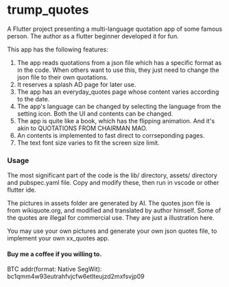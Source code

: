 # trump_quotes

A Flutter project presenting a multi-language quotation app of some famous person. The author as a flutter beginner developed it for fun.

This app has the following features:

1. The app reads quotations from a json file which has a specific format as in the code. When others want to use this, they just need to change the json file to their own quotations.
2. It reserves a splash AD page for later use.
3. The app has an everyday_quotes page whose content varies according to the date.
4. The app's language can be changed by selecting the language from the setting icon. Both the UI and contents can be changed.
5. The app is quite like a book, which has the flipping animation. And it's akin to QUOTATIONS FROM CHAIRMAN MAO.
6. An contents is implemented to fast direct to corrseponding pages.
7. The text font size varies to fit the screen size limit.

### Usage

The most significant part of the code is the lib/ directory, assets/ directory and pubspec.yaml file. Copy and modify these, then run in vscode or other flutter ide.

The pictures in assets folder are generated by AI. The quotes json file is from wikiquote.org, and modified and translated by author himself. Some of the quotes are illegal for commercial use. They are just a illustration here.

You may use your own pictures and generate your own json quotes file, to implement your own xx_quotes app.

#### Buy me a coffee if you willing to.
BTC addr(format: Native SegWit): bc1qmm4w93eutrahfvjcfw6etlteujzd2mxfsvjp09
